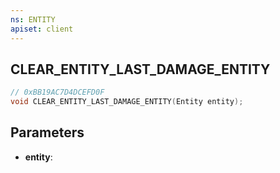 ```yaml
---
ns: ENTITY
apiset: client
---
```

## CLEAR_ENTITY_LAST_DAMAGE_ENTITY

```c
// 0xBB19AC7D4DCEFD0F
void CLEAR_ENTITY_LAST_DAMAGE_ENTITY(Entity entity);
```


## Parameters
* **entity**:



